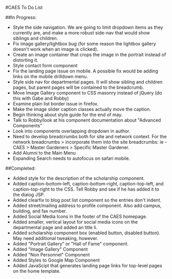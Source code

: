 #CAES To Do List

##In Progress:

- Style the side navigation. We are going to limit dropdown items as they currently are, and make a more robust side-nav that would show siblings and children.
- Fix image gallery/lightbox bug (for some reason the lightbox gallery doesn't work when an image is clicked).
- Create an image container that crops the image in the portrait instead of distorting it.
- Style contact form component
- Fix the landing page issue on mobile.  A possible fix would be adding links on the mobile drilldown menu.
- Style side nav for departmental pages.  It will show sibling and children pages, but parent pages will be contained to the breadcrumb.
- Move Image Gallery component to CSS masonry instead of jQuery (do this with Gabe and Robby)
- Examine plain list border issue in firefox.
- Make the image slider caption classes actually move the caption.
- Begin thinking about style guide for the end of may.
- Talk to Robby/look at his component documentation about "Advanced Components"
- Look into components overlapping dropdown in author.
- Need to develop breadcrumbs both for site and network context.  For the network breadcrumbs > incorporate them into the site breadcrumbs:
ie - CAES > Master Gardeners > Specific Master Gardener.
- Add Alumni to the Main Menu
- Expanding Search needs to autofocus on safari mobile.

##Completed:

- Added style for the description of the scholarship component.
- Added caption-bottom-left, caption-bottom-right, caption-top-left, and caption-top-right to the CSS.  Tell Robby and see if he has added it to the dialog JSP.
- Added clearfix to blog post list component so the entries don't indent.
- Added street/mailing address to profile component.  Also add campus, building, and fax number.
- Added Social Media Icons in the footer of the CAES homepage.
- Added smaller, vertical layout for social media icons on the departmental page and added an title li.
- Added scholarship component box (enabled button, disabled button).  May need additional tweaking, however.
- Added "Portrait Gallery" or "Hall of Fame" component.
- Added "Image Gallery" Component
- Added "Non Personnel" Component
- Added Styles to Google Map Component
- Added JavaScipt that generates landing page links for top-level pages on the home template.
